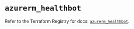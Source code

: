 # `azurerm_healthbot`

Refer to the Terraform Registry for docs: [`azurerm_healthbot`](https://registry.terraform.io/providers/hashicorp/azurerm/4.4.0/docs/resources/healthbot).
